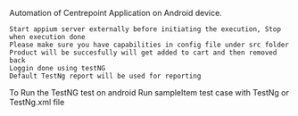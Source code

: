 Automation of Centrepoint Application on Android device.

    Start appium server externally before initiating the execution, Stop when execution done
    Please make sure you have capabilities in config file under src folder
    Product will be succesfully will get added to cart and then removed back
    Loggin done using testNG
    Default TestNg report will be used for reporting

To Run the TestNG test on android Run sampleItem test case with TestNg or TestNg.xml file
